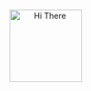 
<br> <br> <br>
<p align="center">
  <img alt="Hi There" src="https://www.animatedimages.org/data/media/903/animated-turkey-flag-image-0021.gif" width="127"/>
</p>
<!--
<p align="center">
<img alt="Hi There" src="https://cdn.dribbble.com/users/1025838/screenshots/6220885/devguy3.gif" width="512"/>
</p>
-->
<br>
<br>
<br>

<!--
**4o4forbidden/4o4forbidden** is a ✨ _special_ ✨ repository because its `README.md` (this file) appears on your GitHub profile.

Here are some ideas to get you started:

- 🔭 I’m currently working on ...
- 🌱 I’m currently learning ...
- 👯 I’m looking to collaborate on ...
- 🤔 I’m looking for help with ...
- 💬 Ask me about ...
- 📫 How to reach me: ...
- 😄 Pronouns: ...
- ⚡ Fun fact: ...
-->
